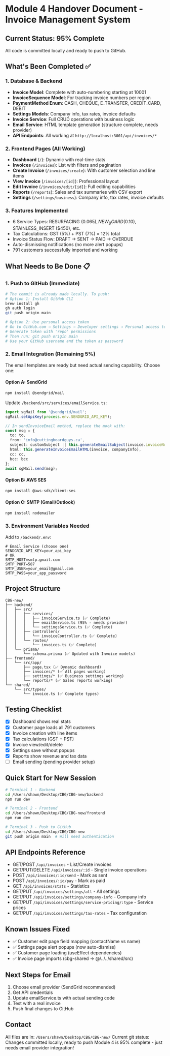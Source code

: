 # Module 4 Handover Document - Invoice Management System

## Current Status: 95% Complete
All code is committed locally and ready to push to GitHub.

## What's Been Completed ✅

### 1. Database & Backend
- **Invoice Model**: Complete with auto-numbering starting at 10001
- **InvoiceSequence Model**: For tracking invoice numbers per region
- **PaymentMethod Enum**: CASH, CHEQUE, E_TRANSFER, CREDIT_CARD, DEBIT
- **Settings Models**: Company info, tax rates, invoice defaults
- **Invoice Service**: Full CRUD operations with business logic
- **Email Service**: HTML template generation (structure complete, needs provider)
- **API Endpoints**: All working at `http://localhost:3001/api/invoices/*`

### 2. Frontend Pages (All Working)
- **Dashboard** (`/`): Dynamic with real-time stats
- **Invoices** (`/invoices`): List with filters and pagination
- **Create Invoice** (`/invoices/create`): With customer selection and line items
- **View Invoice** (`/invoices/[id]`): Professional layout
- **Edit Invoice** (`/invoices/edit/[id]`): Full editing capabilities
- **Reports** (`/reports`): Sales and tax summaries with CSV export
- **Settings** (`/settings/business`): Company info, tax rates, invoice defaults

### 3. Features Implemented
- 6 Service Types: RESURFACING ($0.065), NEW_BOARD ($0.10), STAINLESS_INSERT ($450), etc.
- Tax Calculations: GST (5%) + PST (7%) = 12% total
- Invoice Status Flow: DRAFT → SENT → PAID → OVERDUE
- Auto-dismissing notifications (no more alert popups)
- 791 customers successfully imported and working

## What Needs to Be Done 📋

### 1. Push to GitHub (Immediate)
```bash
# The commit is already made locally. To push:
# Option 1: Install GitHub CLI
brew install gh
gh auth login
git push origin main

# Option 2: Use personal access token
# Go to GitHub.com → Settings → Developer settings → Personal access tokens
# Generate token with 'repo' permissions
# Then run: git push origin main
# Use your GitHub username and the token as password
```

### 2. Email Integration (Remaining 5%)
The email templates are ready but need actual sending capability. Choose one:

#### Option A: SendGrid
```bash
npm install @sendgrid/mail
```

Update `/backend/src/services/emailService.ts`:
```typescript
import sgMail from '@sendgrid/mail';
sgMail.setApiKey(process.env.SENDGRID_API_KEY);

// In sendInvoiceEmail method, replace the mock with:
const msg = {
  to: to,
  from: 'info@cuttingboardguys.ca',
  subject: customSubject || this.generateEmailSubject(invoice.invoiceNumber),
  html: this.generateInvoiceEmailHTML(invoice, companyInfo),
  cc: cc,
  bcc: bcc
};
await sgMail.send(msg);
```

#### Option B: AWS SES
```bash
npm install @aws-sdk/client-ses
```

#### Option C: SMTP (Gmail/Outlook)
```bash
npm install nodemailer
```

### 3. Environment Variables Needed
Add to `/backend/.env`:
```
# Email Service (choose one)
SENDGRID_API_KEY=your_api_key
# OR
SMTP_HOST=smtp.gmail.com
SMTP_PORT=587
SMTP_USER=your_email@gmail.com
SMTP_PASS=your_app_password
```

## Project Structure
```
CBG-new/
├── backend/
│   ├── src/
│   │   ├── services/
│   │   │   ├── invoiceService.ts (✅ Complete)
│   │   │   ├── emailService.ts (95% - needs provider)
│   │   │   └── settingsService.ts (✅ Complete)
│   │   ├── controllers/
│   │   │   └── invoiceController.ts (✅ Complete)
│   │   └── routes/
│   │       └── invoices.ts (✅ Complete)
│   └── prisma/
│       └── schema.prisma (✅ Updated with Invoice models)
├── frontend/
│   └── src/app/
│       ├── page.tsx (✅ Dynamic dashboard)
│       ├── invoices/* (✅ All pages working)
│       ├── settings/* (✅ Business settings working)
│       └── reports/* (✅ Sales reports working)
└── shared/
    └── src/types/
        └── invoice.ts (✅ Complete types)
```

## Testing Checklist
- [x] Dashboard shows real stats
- [x] Customer page loads all 791 customers
- [x] Invoice creation with line items
- [x] Tax calculations (GST + PST)
- [x] Invoice view/edit/delete
- [x] Settings save without popups
- [x] Reports show revenue and tax data
- [ ] Email sending (pending provider setup)

## Quick Start for New Session
```bash
# Terminal 1 - Backend
cd /Users/shawn/Desktop/CBG/CBG-new/backend
npm run dev

# Terminal 2 - Frontend  
cd /Users/shawn/Desktop/CBG/CBG-new/frontend
npm run dev

# Terminal 3 - Push to GitHub
cd /Users/shawn/Desktop/CBG/CBG-new
git push origin main  # Will need authentication
```

## API Endpoints Reference
- GET/POST `/api/invoices` - List/Create invoices
- GET/PUT/DELETE `/api/invoices/:id` - Single invoice operations
- POST `/api/invoices/:id/send` - Mark as sent
- POST `/api/invoices/:id/pay` - Mark as paid
- GET `/api/invoices/stats` - Statistics
- GET/PUT `/api/invoices/settings/all` - All settings
- GET/PUT `/api/invoices/settings/company-info` - Company info
- GET/PUT `/api/invoices/settings/service-pricing/:type` - Service prices
- GET/PUT `/api/invoices/settings/tax-rates` - Tax configuration

## Known Issues Fixed
- ✅ Customer edit page field mapping (contactName vs name)
- ✅ Settings page alert popups (now auto-dismiss)
- ✅ Customer page loading (useEffect dependencies)
- ✅ Invoice page imports (cbg-shared → @/../../shared/src)

## Next Steps for Email
1. Choose email provider (SendGrid recommended)
2. Get API credentials
3. Update emailService.ts with actual sending code
4. Test with a real invoice
5. Push final changes to GitHub

## Contact
All files are in: `/Users/shawn/Desktop/CBG/CBG-new/`
Current git status: Changes committed locally, ready to push
Module 4 is 95% complete - just needs email provider integration!